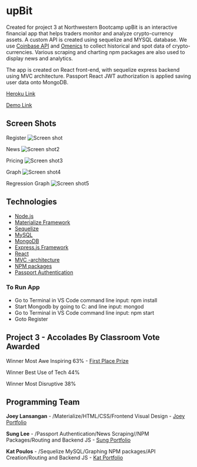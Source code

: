 # upBit

Created for project 3 at Northwestern Bootcamp upBit is an interactive financial app that helps traders monitor and analyze crypto-currency assets.  A custom API is created using sequelize and MYSQL database.  We use [Coinbase API](https://developers.coinbase.com/) and [Omenics](https://omenics.com/dashboard) to collect historical and spot data of crypto-currencies. Various scraping and charting npm packages are also used to display news and analytics. 

The app is created on React front-end, with sequelize express backend using MVC architecture.  Passport React JWT authorization is applied saving user data onto MongoDB.  

[Heroku Link](https://upbit-v1.herokuapp.com/)

[Demo Link](https://drive.google.com/file/d/1aDF-X-xB6eF7m2S9AK5EJ1kjxpvuBAh5/view)



## Screen Shots
Register
![Screen shot](/client/public/assets/screenshots/Register.png)

News
![Screen shot2](/client/public/assets/screenshots/News.png)

Pricing
![Screen shot3](/client/public/assets/screenshots/Pricing.png)

Graph
![Screen shot4](/client/public/assets/screenshots/Graph.png)

Regression Graph
![Screen shot5](/client/public/assets/screenshots/GraphReg.png)


## Technologies 
- [Node.js](https://en.wikipedia.org/wiki/Node.js)
- [Materialize Framework](https://materializecss.com/)
- [Sequelize](http://docs.sequelizejs.com/)
- [MySQL](https://en.wikipedia.org/wiki/MySQL)
- [MongoDB](https://www.mongodb.com/)
- [Express.js Framework](https://expressjs.com/)
- [React](https://reactjs.org)
- [MVC -architecture](https://en.wikipedia.org/wiki/Model%E2%80%93view%E2%80%93controller)
- [NPM packages](https://www.npmjs.com/)
- [Passport Authentication](http://www.passportjs.org)

### To Run App

- Go to Terminal in VS Code command line input: npm install
- Start Mongodb by going to C: and line input: mongod
- Go to Terminal in VS Code command line input: npm start
- Goto Register 

## Project 3 - Accolades By Classroom Vote Awarded
Winner Most Awe Inspiring 63%  - [First Place Prize](https://drive.google.com/open?id=1022WP89pugTqxPqD5oE1mUStJE7R9jZUqwkuoqEsXbc)

Winner Best Use of Tech 44%

Winner Most Disruptive 38%

## Programming Team

**Joey Lansangan** - /Materialize/HTML/CSS/Frontend Visual Design - [Joey Portfolio](https://joeylansangan.github.io/streetcode/)

**Sung Lee** - /Passport Authentication/News Scraping//NPM Packages/Routing and Backend JS - [Sung Portfolio](https://sungsoolee2.github.io/developer-portfolio/)

**Kat Poulos** - /Sequelize MySQL/Graphing NPM packages/API Creation/Routing and Backend JS - [Kat Portfolio](https://www.linkedin.com/in/katerina-poulos-451a53189/)

